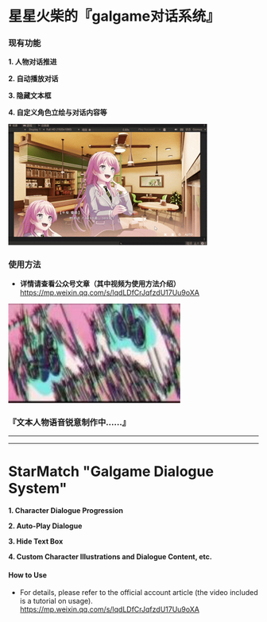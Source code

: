 # 星星火柴的『galgame对话系统』
### 现有功能
**1. 人物对话推进**

**2. 自动播放对话**

**3. 隐藏文本框**

**4. 自定义角色立绘与对话内容等**

![界面预览](/ReadmeImage/1.gif)

### 使用方法
- **详情请查看公众号文章（其中视频为使用方法介绍）**
https://mp.weixin.qq.com/s/lqdLDfCrJqfzdU17Uu9oXA

![我要继续肝！](/ReadmeImage/boqi.jpg)

### 『文本人物语音锐意制作中……』


------------


------------



# StarMatch "Galgame Dialogue System"

**1. Character Dialogue Progression**

**2. Auto-Play Dialogue**

**3. Hide Text Box**

**4. Custom Character Illustrations and Dialogue Content, etc.**

#### How to Use

- For details, please refer to the official account article (the video included is a tutorial on usage).
https://mp.weixin.qq.com/s/lqdLDfCrJqfzdU17Uu9oXA

